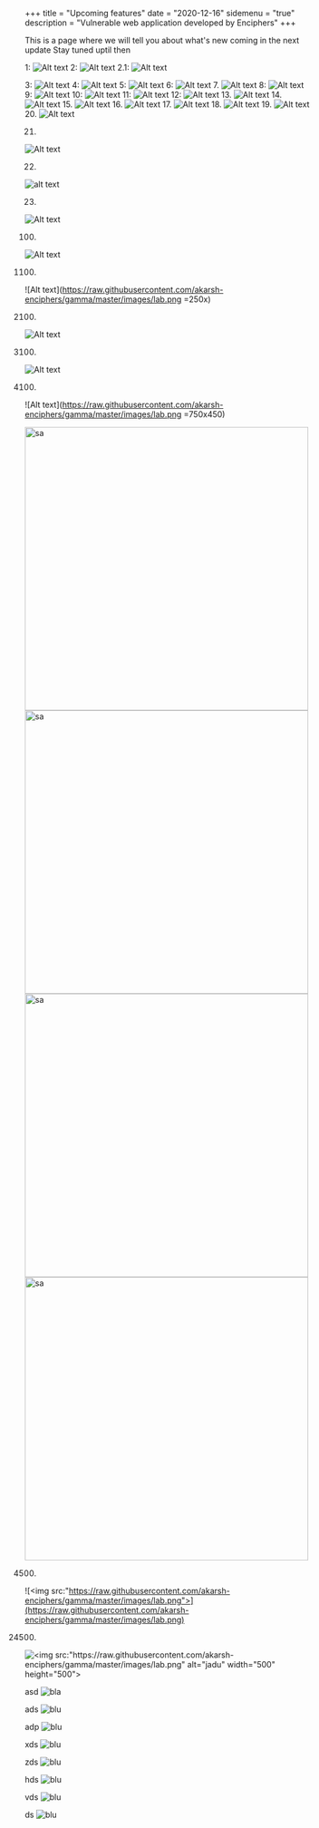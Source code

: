 +++
title = "Upcoming features"
date = "2020-12-16"
sidemenu = "true"
description = "Vulnerable web application developed by Enciphers"
+++

This is a page where we will tell you about  what's new  coming in the next update
Stay tuned uptil then
 
1: ![Alt text](file://gamma/images/lab.png)
2:
![Alt text](file://gamma/images/lab.png "Title")
2.1:
![Alt text](file:///gamma/images/lab.png)

3:
![Alt text](file://root/gamma/images/lab.png)
4:
![Alt text](file:///rootgamma/images/lab.png)
5:
![Alt text](file://root/gamma/images/lab.png "Title")
6:
![Alt text](file://root/gamma/images/lab.png "Title")
7.
![Alt text](/gamma/images/lab.png)
8:
![Alt text](gamma/images/selfxss2.png)
9:
![Alt text](/gamma/images/lab.png "Title")
10:
![Alt text](/images/lab.png)
11:
![Alt text](./images/lab.png)
12:
![Alt text](/images/lab.png "Title")
13.
![Alt text](./images/lab.png "Title")
14.
![Alt text](/lab.png)
15.
![Alt text](/lab.png "Title")
16.
![Alt text](file://images/lab.png "Title")
17.
![Alt text](./lab.png)
18.
![Alt text](./lab.png "Title")
19.
![Alt text](http://gamma/images/lab.png)
20.
![Alt text](lab.png)


21.
![Alt text](https://nmap.org/images/sitelogo.png)


22.
![alt text](https://nmap.org/images/sitelogo.png)

23.
![Alt text](https://github.com/akarsh-enciphers/gamma/blob/master/images/lab.png)



100.
![Alt text](https://raw.githubusercontent.com/akarsh-enciphers/gamma/master/images/lab.png)



1100.
![Alt text](https://raw.githubusercontent.com/akarsh-enciphers/gamma/master/images/lab.png =250x)

2100.
![Alt text](https://raw.githubusercontent.com/akarsh-enciphers/gamma/master/images/lab.png=500x)

3100.
![Alt text](https://raw.githubusercontent.com/akarsh-enciphers/gamma/master/images/lab.png=750)

4100.
![Alt text](https://raw.githubusercontent.com/akarsh-enciphers/gamma/master/images/lab.png =750x450)


 <img src="https://raw.githubusercontent.com/akarsh-enciphers/gamma/master/images/lab.png" alt="sa" width="500"/>

 <img src="https://raw.githubusercontent.com/akarsh-enciphers/gamma/master/images/lab.png" alt="sa" width="500" />
 
 <img src="https://raw.githubusercontent.com/akarsh-enciphers/gamma/master/images/lab.png" alt="sa" width="500;"/>

 <img src="https://raw.githubusercontent.com/akarsh-enciphers/gamma/master/images/lab.png" alt="sa" width="500;" />



4500.
![<img src:"https://raw.githubusercontent.com/akarsh-enciphers/gamma/master/images/lab.png">](https://raw.githubusercontent.com/akarsh-enciphers/gamma/master/images/lab.png)



24500.
![<img src:"https://raw.githubusercontent.com/akarsh-enciphers/gamma/master/images/lab.png" alt="jadu" width="500" height="500"> ](https://raw.githubusercontent.com/akarsh-enciphers/gamma/master/images/lab.png)


asd
![bla](/static/img/selfxss1.png)

ads
![blu](/static/selfxss1.png)

adp
![blu](/assests/selfxss1.png)

xds
![blu](/resources/_gen/assests/selfxss1.png)

zds
![blu](/resources/assests/selfxss1.png)

hds
![blu](/images/selfxss1.png)

vds
![blu](/resources/_gen/images/selfxss1.png)

ds
![blu](/resources/images/selfxss1.png)




